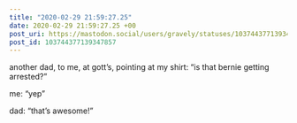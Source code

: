 ```yaml
---
title: "2020-02-29 21:59:27.25"
date: 2020-02-29 21:59:27.25 +00
post_uri: https://mastodon.social/users/gravely/statuses/103744377139347857
post_id: 103744377139347857
---
```

another dad, to me, at gott’s, pointing at my shirt: “is that bernie getting arrested?”

me: “yep”

dad: “that’s awesome!”



